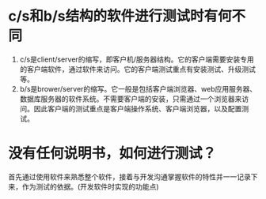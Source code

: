 # c/s和b/s结构的软件进行测试时有何不同
1. c/s是client/server的缩写，即客户机/服务器结构。它的客户端需要安装专用的客户端软件，通过软件来访问。它的客户端测试重点有安装测试、升级测试等。
2. b/s是brower/server的缩写。它一般是包括客户端浏览器、web应用服务器、数据库服务器的软件系统。不需要客户端的安装，只需通过一个浏览器来访问。因此客户端的测试重点是客户端操作系统、客户端浏览器，以及配置测试。

# 没有任何说明书，如何进行测试？
首先通过使用软件来熟悉整个软件，接着与开发沟通掌握软件的特性并一一记录下来，作为测试的依据。(开发软件时实现的功能点)